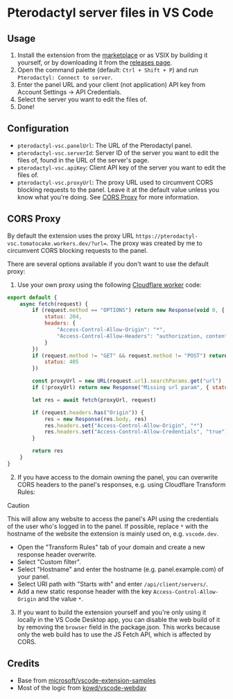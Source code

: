 # Pterodactyl server files in VS Code

## Usage

1. Install the extension from the [marketplace](https://marketplace.visualstudio.com/items?itemName=tomatocake.pterodactyl-vsc) or as VSIX by building it yourself, or by downloading it from the [releases page](https://github.com/DEVTomatoCake/Pterodactyl-vsc/releases).
2. Open the command palette (default: `Ctrl + Shift + P`) and run `Pterodactyl: Connect to server`.
3. Enter the panel URL and your client (not application) API key from Account Settings -> API Credentials.
4. Select the server you want to edit the files of.
5. Done!

## Configuration

- `pterodactyl-vsc.panelUrl`: The URL of the Pterodactyl panel.
- `pterodactyl-vsc.serverId`: Server ID of the server you want to edit the files of, found in the URL of the server's page.
- `pterodactyl-vsc.apiKey`: Client API key of the server you want to edit the files of.
- `pterodactyl-vsc.proxyUrl`: The proxy URL used to circumvent CORS blocking requests to the panel. Leave it at the default value unless you know what you're doing. See [CORS Proxy](#cors-proxy) for more information.

## CORS Proxy

By default the extension uses the proxy URL `https://pterodactyl-vsc.tomatocake.workers.dev/?url=`.
The proxy was created by me to circumvent CORS blocking requests to the panel.

There are several options available if you don't want to use the default proxy:
1. Use your own proxy using the following [Cloudflare worker](https://workers.cloudflare.com) code:
```js
export default {
	async fetch(request) {
		if (request.method == "OPTIONS") return new Response(void 0, {
			status: 204,
			headers: {
				"Access-Control-Allow-Origin": "*",
				"Access-Control-Allow-Headers": "authorization, content-type, accept"
			}
		})
		if (request.method != "GET" && request.method != "POST") return new Response(void 0, {
			status: 405
		})

		const proxyUrl = new URL(request.url).searchParams.get("url")
		if (!proxyUrl) return new Response("Missing url param", { status: 400 })

		let res = await fetch(proxyUrl, request)

		if (request.headers.has("Origin")) {
			res = new Response(res.body, res)
			res.headers.set("Access-Control-Allow-Origin", "*")
			res.headers.set("Access-Control-Allow-Credentials", "true")
		}

		return res
	}
}
```

2. If you have access to the domain owning the panel, you can overwrite CORS headers to the panel's responses, e.g. using Cloudflare Transform Rules:
> [!CAUTION]
> This will allow any website to access the panel's API using the credentials of the user who's logged in to the panel. If possible, replace `*` with the hostname of the website the extension is mainly used on, e.g. `vscode.dev`.

- Open the "Transform Rules" tab of your domain and create a new response header overwrite.
- Select "Custom filter".
- Select "Hostname" and enter the hostname (e.g. panel.example.com) of your panel.
- Select URI path with "Starts with" and enter `/api/client/servers/`.
- Add a new static response header with the key `Access-Control-Allow-Origin` and the value `*`.

3. If you want to build the extension yourself and you're only using it locally in the VS Code Desktop app, you can disable the web build of it by removing the `browser` field in the package.json. This works because only the web build has to use the JS Fetch API, which is affected by CORS.

## Credits

- Base from [microsoft/vscode-extension-samples](https://github.com/microsoft/vscode-extension-samples/tree/main/fsprovider-sample)
- Most of the logic from [kowd/vscode-webdav](https://github.com/kowd/vscode-webdav)
